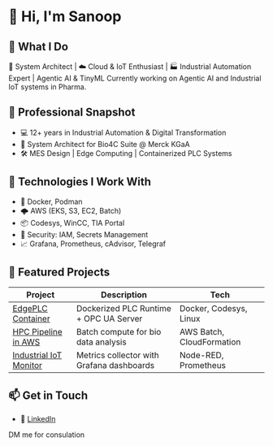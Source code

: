 # 👋 Hi, I'm Sanoop

## 🔧 What I Do
🚀 System Architect | ☁️ Cloud & IoT Enthusiast | 🏭 Industrial Automation Expert  | Agentic AI & TinyML
Currently working on Agentic AI and Industrial IoT systems in Pharma.

## 💼 Professional Snapshot
- 💻 12+ years in Industrial Automation & Digital Transformation
- 🧠 System Architect for Bio4C Suite @ Merck KGaA
- 🛠️ MES Design | Edge Computing | Containerized PLC Systems

## 🧩 Technologies I Work With
- 🐳 Docker, Podman
- 🌩️ AWS (EKS, S3, EC2, Batch)
- 📦 Codesys, WinCC, TIA Portal
- 🔐 Security: IAM, Secrets Management
- 📈 Grafana, Prometheus, cAdvisor, Telegraf

## 📂 Featured Projects
| Project | Description | Tech |
|--------|-------------|------|
| [EdgePLC Container](#) | Dockerized PLC Runtime + OPC UA Server | Docker, Codesys, Linux |
| [HPC Pipeline in AWS](#) | Batch compute for bio data analysis | AWS Batch, CloudFormation |
| [Industrial IoT Monitor](#) | Metrics collector with Grafana dashboards | Node-RED, Prometheus |

## 📫 Get in Touch
- 💼 [LinkedIn](https://www.linkedin.com/in/sanoopj/)

DM me for consulation
